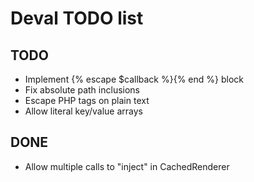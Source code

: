 Deval TODO list
===============

TODO
----

- Implement {% escape $callback %}{% end %} block
- Fix absolute path inclusions
- Escape PHP tags on plain text
- Allow literal key/value arrays

DONE
----

- Allow multiple calls to "inject" in CachedRenderer
